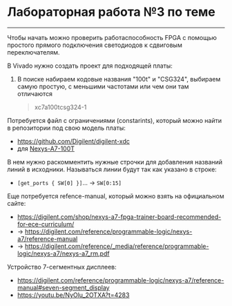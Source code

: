 # Лабораторная работа №3 по теме


- - -

Чтобы начать можно проверить работаспособность FPGA с помощью простого прямого
подключения светодиодов к сдвиговым переключателям.

В Vivado нужно создать проект для подходящей платы:
1. В поиске набираем кодовые названия "100t" и "CSG324", выбираем самую
   простую, с меньшими частотами или чем они там отличаются
   > xc7a100tcsg324-1

Потребуется файл с ограничениями (constarints), который можно найти в репозитории под свою модель платы:

- https://github.com/Digilent/digilent-xdc
- для [Nexys-A7-100T](https://github.com/Digilent/digilent-xdc/blob/master/Nexys-A7-100T-Master.xdc)

В нем нужно раскомментить нужные строчки для добавления названий линий в исходники. Называться линии будут так как указано в строке:
- `[get_ports { SW[0] }]`... -> `SW[0:15]`

Еще потребуется refence-manual, который можно взять на официальном сайте:

- https://digilent.com/shop/nexys-a7-fpga-trainer-board-recommended-for-ece-curriculum/
- -> https://digilent.com/reference/programmable-logic/nexys-a7/reference-manual
- -> https://digilent.com/reference/_media/reference/programmable-logic/nexys-a7/nexys-a7_rm.pdf


Устройство 7-сегментных дисплеев:

- https://digilent.com/reference/programmable-logic/nexys-a7/reference-manual#seven-segment_display
- https://youtu.be/NyOlu_2OTXA?t=4283
